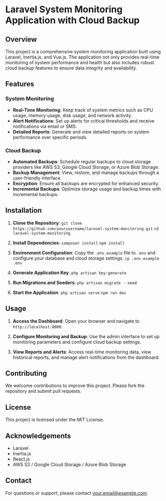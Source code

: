 # Laravel System Monitoring Application with Cloud Backup

## Overview

This project is a comprehensive system monitoring application built using Laravel, Inertia.js, and Vue.js. The application not only provides real-time monitoring of system performance and health but also includes robust cloud backup features to ensure data integrity and availability.

## Features

### System Monitoring

- **Real-Time Monitoring**: Keep track of system metrics such as CPU usage, memory usage, disk usage, and network activity.
- **Alert Notifications**: Set up alerts for critical thresholds and receive notifications via email or SMS.
- **Detailed Reports**: Generate and view detailed reports on system performance over specific periods.

### Cloud Backup

- **Automated Backups**: Schedule regular backups to cloud storage providers like AWS S3, Google Cloud Storage, or Azure Blob Storage.
- **Backup Management**: View, restore, and manage backups through a user-friendly interface.
- **Encryption**: Ensure all backups are encrypted for enhanced security.
- **Incremental Backups**: Optimize storage usage and backup times with incremental backups.

## Installation

1. **Clone the Repository**:
   ``git clone https://github.com/yourusername/laravel-system-monitoring.git``
   ``cd laravel-system-monitoring``

2. **Install Dependencies**:
   ``composer install``
   ``npm install``

3. **Environment Configuration**:
   Copy the `.env.example` file to `.env` and configure your database and cloud storage settings.
   ``cp .env.example .env``

4. **Generate Application Key**:
   ``php artisan key:generate``

5. **Run Migrations and Seeders**:
   ``php artisan migrate --seed``

6. **Start the Application**:
   ``php artisan serve``
   ``npm run dev``

## Usage

1. **Access the Dashboard**:
   Open your browser and navigate to `http://localhost:8000`.

2. **Configure Monitoring and Backup**:
   Use the admin interface to set up monitoring parameters and configure cloud backup settings.

3. **View Reports and Alerts**:
   Access real-time monitoring data, view historical reports, and manage alert notifications from the dashboard.

## Contributing

We welcome contributions to improve this project. Please fork the repository and submit pull requests.

## License

This project is licensed under the MIT License.

## Acknowledgements

- Laravel
- Inertia.js
- React.js
- AWS S3 / Google Cloud Storage / Azure Blob Storage

## Contact

For questions or support, please contact [your.email@example.com](mailto:your.email@example.com).
